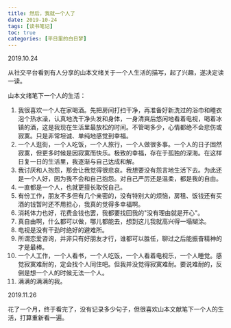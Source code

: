 ```yaml
---
title: 然后，我就一个人了
date: 2019-10-24
tags: [读书笔记]
toc: true
categories: [平日里的白日梦]
---
```


2019.10.24

从社交平台看到有人分享的山本文绪关于一个人生活的描写，起了兴趣，遂决定读一读。

山本文绪笔下一个人的生活：

1. 我很喜欢一个人在家喝酒。先把房间打扫干净，再准备好新洗过的浴巾和睡衣泡个热水澡，认真地洗干净头发和身体，一身清爽后悠闲地看着电视，喝着冰镇的酒，这是我现在生活里最放松的时间。不管喝多少，心情都绝不会悲伤或寂寞。只是非常坦诚、单纯地感觉到幸福。
2. 一个人逛街，一个人吃饭，一个人旅行，一个人做很多事。一个人的日子固然寂寞，但更多时候是因寂寞而快乐。极致的幸福，存在于孤独的深海。在这样日复一日的生活里，我逐渐与自己达成和解。
3. 我讨厌和人抱怨，那会让我觉得很悲哀。我想要没有怨言地生活下去。为此还是一个人好，因为我不会和自己抱怨。对自己严厉还是温柔，都是我的自由。
4. 一直都是一个人，也就更擅长取悦自己。
5. 有份工作，朋友不多但有几个亲密的，没有特别大的烦恼，房租、饭钱还有买酒的钱暂时还不用担心，我真的觉得多幸福啊。
6. 消耗体力也好，花费金钱也罢，我都要找回我的"没有理由就是开心"。
7. 真自由啊，什么都可以做，哪儿都能去，想到这儿我就高兴得一塌糊涂。
8. 电视是没有干劲时绝好的避难所。
9. 所谓恋爱咨询，并非只有好朋友才行，谁都可以胜任，聊过之后能振奋精神的才是最棒。
10. 一个人工作，一个人看书，一个人吃饭，一个人看着电视乐，一个人睡觉。感觉寂寞难耐的，定会找个人同住吧。但我并没觉得寂寞难耐。要说难耐的，反倒是想一个人的时候无法一个人。
11. 满满的满满的我。

2019.11.26

花了一个月，终于看完了，没有记录多少句子，但很喜欢山本文献笔下一个人的生活，打算重新看一遍。